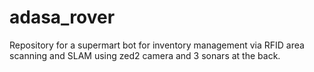 # adasa_rover
Repository for a supermart bot for inventory management via RFID area scanning and SLAM using zed2 camera and 3 sonars at the back.
